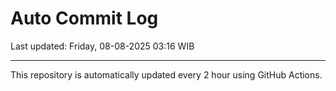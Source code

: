 # Auto Commit Log

Last updated: Friday, 08-08-2025 03:16 WIB

---

This repository is automatically updated every 2 hour using GitHub Actions.
